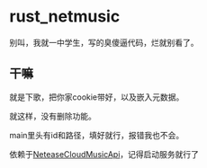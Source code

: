 # rust_netmusic

别叫，我就一中学生，写的臭傻逼代码，烂就别看了。

## 干嘛

就是下歌，把你家cookie带好，以及嵌入元数据。

就这样，没有删除功能。

main里头有id和路径，填好就行，报错我也不会。

依赖于[NeteaseCloudMusicApi](https://github.com/Binaryify/NeteaseCloudMusicApi)，记得启动服务就行了
